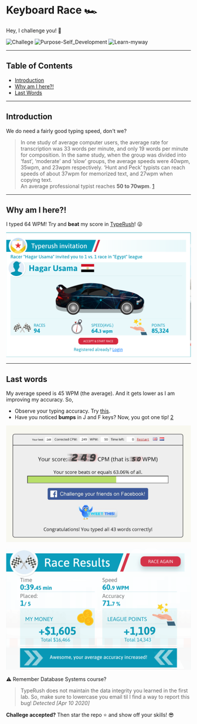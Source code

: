 
# Keyboard Race 🏎
Hey, I challenge you! 👊

![Challege][8] ![Purpose-Self_Development][9] ![Learn-myway][10]

[8]: https://img.shields.io/:Challenge-0-whiteGreen.svg?style=round-square
[9]: https://img.shields.io/:Purpose-Self_Development-yellow.svg?style=round-square
[10]: https://img.shields.io/:Learn-myway-purple.svg?style=round-square


---

## Table of Contents
* [Introduction][11]
* [Why am I here?!][12]
* [Last Words][13]


[11]: https://github.com/Hagar-Usama/Keyboard-Race#introduction

[12]: https://github.com/Hagar-Usama/Keyboard-Race#why-am-i-here

[13]: https://github.com/Hagar-Usama/Keyboard-Race#last-words


---

## Introduction

We do need a fairly good typing speed, don't we?

>In one study of average computer users, the average rate for transcription was 33 words per minute, and only 19 words per minute for composition. In the same study, when the group was divided into ‘fast’, ‘moderate’ and ‘slow’ groups, the average speeds were 40wpm, 35wpm, and 23wpm respectively. ‘Hunt and Peck’ typists can reach speeds of about 37wpm for memorized text, and 27wpm when copying text.<br>
An average professional typist reaches **50 to 70wpm**. [1]

---

## Why am I here?!

I typed 64 WPM! Try and **beat** my score in [TypeRush][3]!  😜


![Invitation][7]



---

## Last words
My average speed is 45 WPM (the average). And it gets lower as I am
improving my accuracy. So,
* Observe your typing accuracy. Try [this][5].
* Have you noticed **bumps** in J and F keys? Now, you got one tip! [2]


![aoeu][6]

![Victory][4]

⚠ Remember Database Systems course?
>  TypeRush does not maintain the data integrity you learned in the first lab. So, make sure
to lowercase you email til I find a way to report this bug! _Detected [Apr 10 2020]_

**Challege accepted?**  Then star the repo  ⭐ and show off your skills! 😎





[1]: http://nomad.uk.net/articles/does-typing-speed-matter-for-programmers.html
[2]:https://www.computerhope.com/issues/ch000922.htm


[3]:https://www.typerush.com/in.html?in=a44fd7d6b41d316d8&c 'Start the League'
[4]:https://github.com/Hagar-Usama/Keyboard-Race/blob/master/images/type_rush.png?raw=true
[5]: https://typing-speed-test.aoeu.eu/
[6]: https://github.com/Hagar-Usama/Keyboard-Race/blob/master/images/84165260_832058103923362_535775171353509888_o.jpg?raw=true '50 WPM'
[7]:https://github.com/Hagar-Usama/Keyboard-Race/blob/master/images/race_invitation.png 'Invitation'
